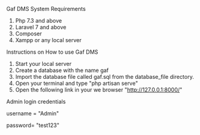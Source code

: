 Gaf DMS System Requirements

1. Php 7.3 and above
2. Laravel 7 and above
3. Composer
4. Xampp or any local server

Instructions on How to use Gaf DMS
1. Start your local server
2. Create a database with the name gaf
3. Import the database file called gaf.sql from the
database_file directory.
4. Open your terminal and type "php artisan serve"
5. Open the following link in your we browser
"http://127.0.0.1:8000/"

Admin login credentials

username = "Admin" 

password= "test123"




